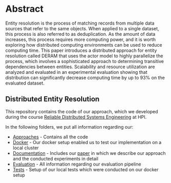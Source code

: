 # Abstract

Entity resolution is the process of matching records from multiple data sources that refer to the same objects. When 
applied to a single dataset, this process is also referred to as deduplication. As the amount of data increases, this 
process requires more computing power, and it is worth exploring how distributed computing environments can be used to 
reduce computing time. This paper introduces a distributed approach for entity resolution called DERAM that uses 
the actor model to highly parallelize the process, which involves a sophisticated approach to determining transitive 
dependencies between entities. Scalability and resource utilization are analyzed and evaluated in an experimental 
evaluation showing that distribution can significantly decrease computing time by up to 93% on the evaluated dataset.

## Distributed Entity Resolution

This repository contains the code of our approach, which we developed during the course 
[Reliable Distributed Systems Engineering](https://hpi.de/naumann/teaching/teaching/ss-19/reliable-distributed-systems-engineering.html)
at HPI. 

In the following folders, we put all information regarding our: 
* [Approaches](approaches) - Contains all the code
* [Docker](docker) - Our docker setup enabled us to test our implementation on a local cluster
* [Documentation](documentation) - Includes our [paper](documentation/RDSE-DERAM-kroschewski-strassenburg.pdf) 
in which we describe our approach and the conducted experiments in detail                                                                                                                          
* [Evaluation](evaluation) - All information regarding our evaluation pipeline
* [Tests](tests) - Setup of our local tests which were conducted on our docker setup
